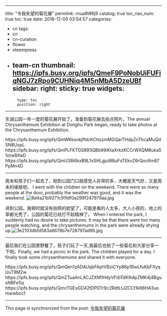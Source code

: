 
---
title: "令我失望的菊花展"
permlink: rnua8t86j9
catalog: true
toc_nav_num: true
toc: true
date: 2018-12-05 03:54:57
categories:
- cn
tags:
- cn
- cn-curation
- flower
- steempress
- team-cn
thumbnail: https://ipfs.busy.org/ipfs/QmeF9PoNobUiFUFiqNGJ7zRpo9CUHNiq4M5nMbA5DzeUBf
sidebar:
    right:
        sticky: true
widgets:
    -
        type: toc
        position: right
---


东湖公园一年一度的菊花展开始了，准备到菊花展去拍点照片。The annual Chrysanthemum Exhibition at Donghu Park began, ready to take photos at the Chrysanthemum Exhibition.
<div class="pull-left">https://ipfs.busy.org/ipfs/QmWKksnkjffdcKCttszmMGQarTHdpZnThcaMuQdSN8UxpL</div>
<div class="pull-right">https://ipfs.busy.org/ipfs/QmPLFKTGS893QBb99iKtaXrkzKCCrWXQM8uka51otwBXeD</div>
https://ipfs.busy.org/ipfs/QmU38i6kxB9L1xSHLgju9BiuFsTEkvZ6rQoc6m87PpMn4D

<hr />

周末和孩子们一起去了，刚到公园门口就感觉人非常的多，大概是天气好，又是周末的缘故吧。
I went with the children on the weekend. There were so many people at the door, probably the weather was good, and it was the weekend.
![8d4a21b9271c91fdf0a299f247979aa.jpg](https://ipfs.busy.org/ipfs/QmeF9PoNobUiFUFiqNGJ7zRpo9CUHNiq4M5nMbA5DzeUBf)

进到公园，我顿时就没有拍照的欲望了，可能是看的人太多，大人小孩的，地上的草都光秃了，公园的菊花已经打不起精神了。
When I entered the park, I suddenly had no desire to take pictures. It may be that there were too many people watching, and the chrysanthemums in the park were already drying up.![3e2103dbfd583a6678b7e728797ad96.jpg](https://ipfs.busy.org/ipfs/QmWXYCkaHKy9RND7DE2Negkjpm6ThyfRcdBfbeDB3hyW5F)

<hr />

最后我们在公园里野餐了，孩子们玩了一天,我最后也拍了一些菊花和大家分享一下吧。Finally, we had a picnic in the park. The children played for a day. I finally took some chrysanthemums and shared it with everyone.
<div class="pull-left">https://ipfs.busy.org/ipfs/QmQen1zADAUqbFAptVBziCYp86p1RwLfuKbFXyqUuT9M2w</div>
<div class="pull-right">https://ipfs.busy.org/ipfs/QmZTuaAnLACJZXM1HdyVFtbTdK9iAyZMK4j4BgusNBFe5q</div>
https://ipfs.busy.org/ipfs/QmcTGExGD42tDPDTr9c2RdtLtJZCCt1k66HA3uomwwbcc1

- - -

This page is synchronized from the post: [令我失望的菊花展](https://steemit.com/@cherryzz/rnua8t86j9)
